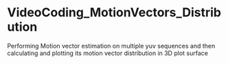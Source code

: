 # VideoCoding_MotionVectors_Distribution
Performing Motion vector estimation on multiple yuv sequences and then calculating and plotting its motion vector distribution in 3D plot surface
